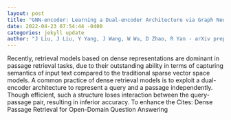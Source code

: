 ```yaml
--- 
layout: post 
title: "GNN-encoder: Learning a Dual-encoder Architecture via Graph Neural Networks for Passage Retrieval" 
date: 2022-04-23 07:54:44 -0400 
categories: jekyll update 
author: "J Liu, J Liu, Y Yang, J Wang, W Wu, D Zhao, R Yan - arXiv preprint arXiv:2204.08241, 2022" 
--- 
```

Recently, retrieval models based on dense representations are dominant in passage retrieval tasks, due to their outstanding ability in terms of capturing semantics of input text compared to the traditional sparse vector space models. A common practice of dense retrieval models is to exploit a dual-encoder architecture to represent a query and a passage independently. Though efficient, such a structure loses interaction between the query-passage pair, resulting in inferior accuracy. To enhance the Cites: Dense Passage Retrieval for Open-Domain Question Answering